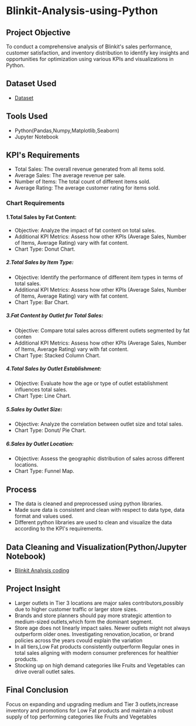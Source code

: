 # Blinkit-Analysis-using-Python

## Project Objective
To conduct a comprehensive analysis of Blinkit's sales performance, customer satisfaction, and inventory distribution to identify key insights and opportunities for optimization using various KPIs and visualizations in Python.

## Dataset Used
- <a href="https://github.com/afrasumi0112-byte/Blinkit-Analysis-using-Python/blob/main/blinkit_data.csv">Dataset</a>

## Tools Used
- Python(Pandas,Numpy,Matplotlib,Seaborn)
- Jupyter Notebook

## KPI's Requirements
- Total Sales: The overall revenue generated from all items sold.
- Average Sales: The average revenue per sale.
- Number of Items: The total count of different items sold.
- Average Rating: The average customer rating for items sold.
### Chart Requirements
#### 1.Total Sales by Fat Content:
- Objective: Analyze the impact of fat content on total sales.
- Additional KPI Metrics: Assess how other KPIs (Average Sales, Number of Items, Average Rating) vary with fat content.
- Chart Type: Donut Chart.
##### 2.Total Sales by Item Type:
- Objective: Identify the performance of different item types in terms of total sales.
- Additional KPI Metrics: Assess how other KPIs (Average Sales, Number of Items, Average Rating) vary with fat content.
- Chart Type: Bar Chart.
 ##### 3.Fat Content by Outlet for Total Sales: 
- Objective: Compare total sales across different outlets segmented by fat conten
- Additional KPI Metrics: Assess how other KPIs (Average Sales, Number of Items, Average Rating) vary with fat content.
- Chart Type: Stacked Column Chart.
##### 4.Total Sales by Outlet Establishment:
- Objective: Evaluate how the age or type of outlet establishment influences total sales.
- Chart Type: Line Chart.
##### 5.Sales by Outlet Size:
- Objective: Analyze the correlation between outlet size and total sales.
- Chart Type: Donut/ Pie Chart.
##### 6.Sales by Outlet Location:
- Objective: Assess the geographic distribution of sales across different locations.
- Chart Type: Funnel Map.

## Process
- The data is cleaned and preprocessed using python libraries.
- Made sure data is consistent and clean with respect to data type, data format and values used.
- Different python libraries are used to clean and visualize the data according to the KPI's requirements.

## Data Cleaning and Visualization(Python/Jupyter Notebook)
- <a href="https://github.com/afrasumi0112-byte/Blinkit-Analysis-using-Python/blob/main/Blinkit%20Analysis.ipynb">Blinkit Analysis coding</a>

## Project Insight
- Larger outlets in Tier 3 locations are major sales contributors,possibly due to higher customer traffic or larger store sizes.
- Brands and store planners should pay more strategic attention to medium-sized outlets,which form the dominant segment.
- Store age does not linearly impact sales. Newer outlets might not always outperform older ones. Investigating renovation,location, or brand policies across the years cvould explain the variation
- In all tiers,Low Fat products consistently outperform Regular ones in total sales aligning with modern consumer preferences for healthier products.
- Stocking up on high demand categories like Fruits and Vegetables can drive overall outlet sales.
  
 ## Final Conclusion
 Focus on expanding and upgrading medium and Tier 3 outlets,increase inventory and promotions for Low Fat products and maintain a robust supply of top performing categories like Fruits and Vegetables

